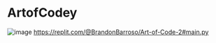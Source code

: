 # ArtofCodey
![image](https://github.com/aBaysiderwholikesvideogames/ArtofCodey/assets/150818306/cc80341a-d00a-4494-9a72-683d383838ab)
https://replit.com/@BrandonBarroso/Art-of-Code-2#main.py
